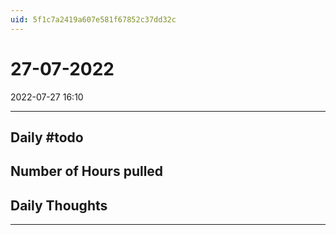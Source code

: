 ```yaml
---
uid: 5f1c7a2419a607e581f67852c37dd32c
---
```


# 27-07-2022
2022-07-27 16:10

---


## Daily #todo 

## Number of Hours pulled 

## Daily Thoughts




--- 
